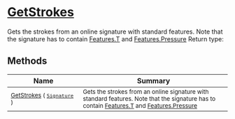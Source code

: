 # [GetStrokes](./StrokeHelper-100663402.md)

Gets the strokes from an online signature with standard features. Note that  the signature has to contain [Features.T](https://github.com/hargitomi97/sigstat/blob/master/docs/md/SigStat/Common/Features.md) and [Features.Pressure](https://github.com/hargitomi97/sigstat/blob/master/docs/md/SigStat/Common/Features.md)
Return type:
## Methods

| Name | Summary | 
| --- | --- | 
| <sub>[GetStrokes](./StrokeHelper-100663402.md) ( [`Signature`](./../Signature.md) )</sub><img width=200/>| <sub>Gets the strokes from an online signature with standard features. Note that  the signature has to contain [Features.T](https://github.com/hargitomi97/sigstat/blob/master/docs/md/SigStat/Common/Features.md) and [Features.Pressure](https://github.com/hargitomi97/sigstat/blob/master/docs/md/SigStat/Common/Features.md)</sub>| <br>


